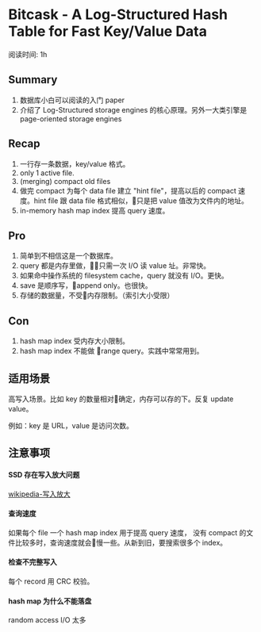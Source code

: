 # Bitcask - A Log-Structured Hash Table for Fast Key/Value Data

阅读时间: 1h

## Summary

1. 数据库小白可以阅读的入门 paper
2. 介绍了 Log-Structured storage engines 的核心原理。另外一大类引擎是 page-oriented storage engines


## Recap

1. 一行存一条数据，key/value 格式。
2. only 1 active file.
3. (merging) compact old files
4. 做完 compact 为每个 data file 建立 "hint file"，提高以后的 compact 速度。hint file 跟 data file 格式相似，只是把 value 值改为文件内的地址。
5. in-memory hash map index 提高 query 速度。

## Pro

1. 简单到不相信这是一个数据库。
2. query 都是内存里做，只需一次 I/O 读 value 址。非常快。
3. 如果命中操作系统的 filesystem cache，query 就没有 I/O。更快。
3. save 是顺序写，append only。也很快。
4. 存储的数据量，不受内存限制。（索引大小受限）

## Con

1. hash map index 受内存大小限制。
2. hash map index 不能做 range query。实践中常常用到。

## 适用场景

高写入场景。比如 key 的数量相对确定，内存可以存的下。反复 update value。

例如：key 是 URL，value 是访问次数。

## 注意事项

#### SSD 存在写入放大问题

[wikipedia-写入放大](https://zh.wikipedia.org/wiki/%E5%86%99%E5%85%A5%E6%94%BE%E5%A4%A7)

#### 查询速度

如果每个 file 一个 hash map index 用于提高 query 速度，
没有 compact 的文件比较多时，查询速度就会慢一些。从新到旧，要搜索很多个 index。

#### 检查不完整写入

每个 record 用 CRC 校验。

#### hash map 为什么不能落盘

random access I/O 太多